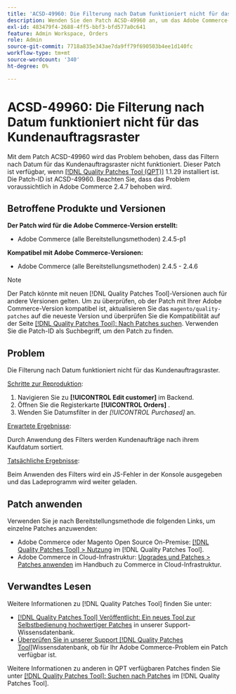 ```yaml
---
title: 'ACSD-49960: Die Filterung nach Datum funktioniert nicht für das Kundenauftragsraster'
description: Wenden Sie den Patch ACSD-49960 an, um das Adobe Commerce-Problem zu beheben, bei dem das Filtern nach Datum für das Kundenauftragsraster nicht funktioniert.
exl-id: 483479f4-2688-4ff5-bbf3-bfd577a0c641
feature: Admin Workspace, Orders
role: Admin
source-git-commit: 7718a835e343ae7da9ff79f690503b4ee1d140fc
workflow-type: tm+mt
source-wordcount: '340'
ht-degree: 0%

---
```


# ACSD-49960: Die Filterung nach Datum funktioniert nicht für das Kundenauftragsraster

Mit dem Patch ACSD-49960 wird das Problem behoben, dass das Filtern nach Datum für das Kundenauftragsraster nicht funktioniert. Dieser Patch ist verfügbar, wenn [[!DNL Quality Patches Tool (QPT)]](/help/announcements/adobe-commerce-announcements/magento-quality-patches-released-new-tool-to-self-serve-quality-patches.md) 1.1.29 installiert ist. Die Patch-ID ist ACSD-49960. Beachten Sie, dass das Problem voraussichtlich in Adobe Commerce 2.4.7 behoben wird.

## Betroffene Produkte und Versionen

**Der Patch wird für die Adobe Commerce-Version erstellt:**

* Adobe Commerce (alle Bereitstellungsmethoden) 2.4.5-p1

**Kompatibel mit Adobe Commerce-Versionen:**

* Adobe Commerce (alle Bereitstellungsmethoden) 2.4.5 - 2.4.6

>[!NOTE]
>
>Der Patch könnte mit neuen [!DNL Quality Patches Tool]-Versionen auch für andere Versionen gelten. Um zu überprüfen, ob der Patch mit Ihrer Adobe Commerce-Version kompatibel ist, aktualisieren Sie das `magento/quality-patches` auf die neueste Version und überprüfen Sie die Kompatibilität auf der Seite [[!DNL Quality Patches Tool]: Nach Patches suchen](https://experienceleague.adobe.com/tools/commerce-quality-patches/index.html). Verwenden Sie die Patch-ID als Suchbegriff, um den Patch zu finden.

## Problem

Die Filterung nach Datum funktioniert nicht für das Kundenauftragsraster.

<u>Schritte zur Reproduktion</u>:

1. Navigieren Sie zu **[!UICONTROL Edit customer]** im Backend.
1. Öffnen Sie die Registerkarte **[!UICONTROL Orders]** .
1. Wenden Sie Datumsfilter in der *[!UICONTROL Purchased]* an.

<u>Erwartete Ergebnisse</u>:

Durch Anwendung des Filters werden Kundenaufträge nach ihrem Kaufdatum sortiert.

<u>Tatsächliche Ergebnisse</u>:

Beim Anwenden des Filters wird ein JS-Fehler in der Konsole ausgegeben und das Ladeprogramm wird weiter geladen.

## Patch anwenden

Verwenden Sie je nach Bereitstellungsmethode die folgenden Links, um einzelne Patches anzuwenden:

* Adobe Commerce oder Magento Open Source On-Premise: [[!DNL Quality Patches Tool] > Nutzung](https://experienceleague.adobe.com/docs/commerce-operations/tools/quality-patches-tool/usage.html) im [!DNL Quality Patches Tool].
* Adobe Commerce in Cloud-Infrastruktur: [Upgrades und Patches > Patches anwenden](https://experienceleague.adobe.com/docs/commerce-cloud-service/user-guide/develop/upgrade/apply-patches.html) im Handbuch zu Commerce in Cloud-Infrastruktur.

## Verwandtes Lesen

Weitere Informationen zu [!DNL Quality Patches Tool] finden Sie unter:

* [[!DNL Quality Patches Tool] Veröffentlicht: Ein neues Tool zur Selbstbedienung hochwertiger Patches](/help/announcements/adobe-commerce-announcements/magento-quality-patches-released-new-tool-to-self-serve-quality-patches.md) in unserer Support-Wissensdatenbank.
* [Überprüfen Sie in unserer Support [!DNL Quality Patches Tool]](/help/support-tools/patches-available-in-qpt-tool/check-patch-for-magento-issue-with-magento-quality-patches.md)Wissensdatenbank, ob für Ihr Adobe Commerce-Problem ein Patch verfügbar ist.

Weitere Informationen zu anderen in QPT verfügbaren Patches finden Sie unter [[!DNL Quality Patches Tool]: Suchen nach Patches](https://experienceleague.adobe.com/tools/commerce-quality-patches/index.html) im [!DNL Quality Patches Tool].
